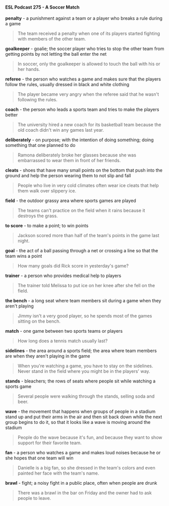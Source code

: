 #### ESL Podcast 275 - A Soccer Match

**penalty** - a punishment against a team or a player who breaks a rule during a
game

> The team received a penalty when one of its players started fighting with
members of the other team.

**goalkeeper** - goalie; the soccer player who tries to stop the other team from
getting points by not letting the ball enter the net

> In soccer, only the goalkeeper is allowed to touch the ball with his or her hands.

**referee** - the person who watches a game and makes sure that the players
follow the rules, usually dressed in black and white clothing

> The player became very angry when the referee said that he wasn't following
the rules.

**coach** - the person who leads a sports team and tries to make the players better

> The university hired a new coach for its basketball team because the old coach
didn't win any games last year.

**deliberately** - on purpose; with the intention of doing something; doing
something that one planned to do

> Ramona deliberately broke her glasses because she was embarrassed to wear
them in front of her friends.

**cleats** - shoes that have many small points on the bottom that push into the
ground and help the person wearing them to not slip and fall

> People who live in very cold climates often wear ice cleats that help them walk
over slippery ice.

**field** - the outdoor grassy area where sports games are played

> The teams can't practice on the field when it rains because it destroys the
grass.

**to score** - to make a point; to win points

> Jackson scored more than half of the team's points in the game last night.

**goal** - the act of a ball passing through a net or crossing a line so that the team
wins a point

> How many goals did Rick score in yesterday's game?

**trainer** - a person who provides medical help to players

> The trainer told Melissa to put ice on her knee after she fell on the field.

**the bench** - a long seat where team members sit during a game when they
aren't playing

> Jimmy isn't a very good player, so he spends most of the games sitting on the
bench.

**match** - one game between two sports teams or players

> How long does a tennis match usually last?

**sidelines** - the area around a sports field; the area where team members are
when they aren't playing in the game

> When you're watching a game, you have to stay on the sidelines. Never stand
in the field where you might be in the players' way.

**stands** - bleachers; the rows of seats where people sit while watching a sports
game

> Several people were walking through the stands, selling soda and beer.

**wave** - the movement that happens when groups of people in a stadium stand
up and put their arms in the air and then sit back down while the next group
begins to do it, so that it looks like a wave is moving around the stadium

> People do the wave because it's fun, and because they want to show support
for their favorite team.

**fan** - a person who watches a game and makes loud noises because he or she
hopes that one team will win

> Danielle is a big fan, so she dressed in the team's colors and even painted her
face with the team's name.

**brawl** - fight; a noisy fight in a public place, often when people are drunk

> There was a brawl in the bar on Friday and the owner had to ask people to
leave.

